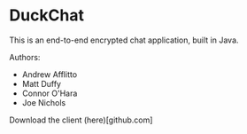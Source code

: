 # DuckChat

This is an end-to-end encrypted chat application, built in Java.

Authors:
- Andrew Afflitto
- Matt Duffy
- Connor O'Hara
- Joe Nichols

Download the client (here)[github.com]
